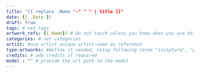 ```yaml
---
title: "{{ replace .Name "-" " " | title }}"
date: {{ .Date }}
draft: true
tags: # set tags
artwork_refs: {{.Name}} # Do not touch unless you know what you are doing
categories: # set categories
artist: #use artist unique artist-name as reference
type-artworks: #define if needed, using following terms "sculpture", "painting", "mixed-media"
credits: # add credits if required
model : "" # provide the url path to the model
---
```

